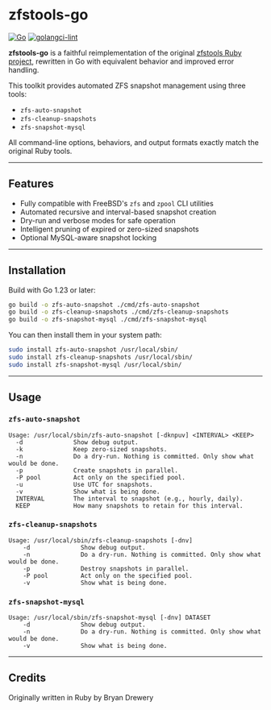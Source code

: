 # zfstools-go
[![Go](https://github.com/swills/zfstools-go/actions/workflows/build.yml/badge.svg)](https://github.com/swills/zfstools-go/actions/workflows/build.yml)
[![golangci-lint](https://github.com/swills/zfstools-go/actions/workflows/golangci-lint.yml/badge.svg)](https://github.com/swills/zfstools-go/actions/workflows/golangci-lint.yml)

**zfstools-go** is a faithful reimplementation of the original [zfstools Ruby project](https://github.com/bdrewery/zfstools), rewritten in Go with equivalent behavior and improved error handling.

This toolkit provides automated ZFS snapshot management using three tools:

- `zfs-auto-snapshot`
- `zfs-cleanup-snapshots`
- `zfs-snapshot-mysql`

All command-line options, behaviors, and output formats exactly match the original Ruby tools.

---

## Features

- Fully compatible with FreeBSD's `zfs` and `zpool` CLI utilities
- Automated recursive and interval-based snapshot creation
- Dry-run and verbose modes for safe operation
- Intelligent pruning of expired or zero-sized snapshots
- Optional MySQL-aware snapshot locking

---

## Installation

Build with Go 1.23 or later:

```sh
go build -o zfs-auto-snapshot ./cmd/zfs-auto-snapshot
go build -o zfs-cleanup-snapshots ./cmd/zfs-cleanup-snapshots
go build -o zfs-snapshot-mysql ./cmd/zfs-snapshot-mysql
```

You can then install them in your system path:

```sh
sudo install zfs-auto-snapshot /usr/local/sbin/
sudo install zfs-cleanup-snapshots /usr/local/sbin/
sudo install zfs-snapshot-mysql /usr/local/sbin/
```

---

## Usage

### `zfs-auto-snapshot`

```
Usage: /usr/local/sbin/zfs-auto-snapshot [-dknpuv] <INTERVAL> <KEEP>
  -d              Show debug output.
  -k              Keep zero-sized snapshots.
  -n              Do a dry-run. Nothing is committed. Only show what would be done.
  -p              Create snapshots in parallel.
  -P pool         Act only on the specified pool.
  -u              Use UTC for snapshots.
  -v              Show what is being done.
  INTERVAL        The interval to snapshot (e.g., hourly, daily).
  KEEP            How many snapshots to retain for this interval.
```

### `zfs-cleanup-snapshots`

```
Usage: /usr/local/sbin/zfs-cleanup-snapshots [-dnv]
    -d              Show debug output.
    -n              Do a dry-run. Nothing is committed. Only show what would be done.
    -p              Destroy snapshots in parallel.
    -P pool         Act only on the specified pool.
    -v              Show what is being done.
```

### `zfs-snapshot-mysql`

```
Usage: /usr/local/sbin/zfs-snapshot-mysql [-dnv] DATASET
    -d              Show debug output.
    -n              Do a dry-run. Nothing is committed. Only show what would be done.
    -v              Show what is being done.
```

---

## Credits

Originally written in Ruby by Bryan Drewery  
